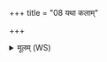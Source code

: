 +++
title = "08 यथा कलाम्"

+++
<details><summary>मूलम् (WS)</summary>

यथा कलां यथा सफं यथर्णं सन्नयन्ति ।  
एवा दुःष्वप्न्यं सर्वमप्रिये सं नयामसि ॥ ११ ॥
</details>